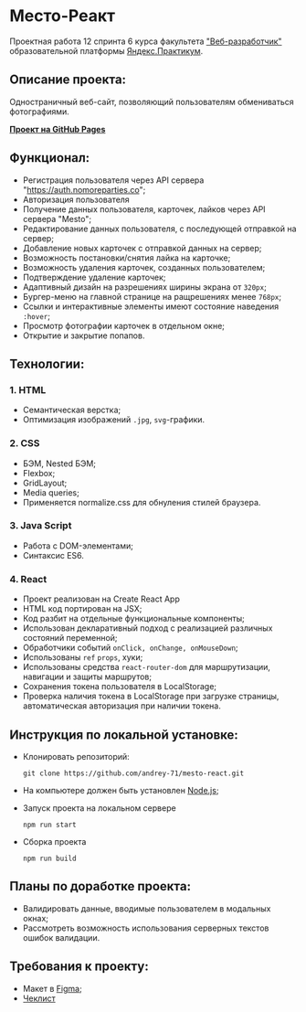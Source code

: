 # Место-Реакт

Проектная работа 12 спринта 6 курса факультета ["Веб-разработчик"](https://practicum.yandex.ru/web/?utm_source=yandex&utm_medium=cpc&utm_campaign=Yan_Sch_RF_Webr_Razrab_Des_Intro_460&utm_content=sty_search:s_none:cid_56600998:gid_4359516496:pid_23387311960:aid_9838725511:crid_0:rid_:p_1:pty_premium:mty_syn:mkw_:dty_desktop:cgcid_0:rn_Москва:rid_213&utm_term=разработка%20web&yclid=4769457341696616776) образовательной платформы [Яндекс.Практикум](https://practicum.yandex.ru/).


## Описание проекта:
Одностраничный веб-сайт, позволяющий пользователям обмениваться фотографиями.

**[Проект на GitHub Pages](https://andrey-71.github.io/react-mesto-auth/)**

## Функционал:
* Регистрация пользователя через API сервера "https://auth.nomoreparties.co";
* Авторизация пользователя
* Получение данных пользователя, карточек, лайков через API сервера "Mesto";
* Редактирование данных пользователя, с последующей отправкой на сервер;
* Добавление новых карточек с отправкой данных на сервер;
* Возможность постановки/снятия лайка на карточке;
* Возможность удаления карточек, созданных пользователем;
* Подтверждение удаление карточек;
* Адаптивный дизайн на разрешениях ширины экрана от `320px`;
* Бургер-меню на главной странице на ращрешениях менее `768px`;
* Ссылки и интерактивные элементы имеют состояние наведения `:hover`;
* Просмотр фотографии карточек в отдельном окне;
* Открытие и закрытие попапов.



## Технологии:

### 1. HTML
* Семантическая верстка;
* Оптимизация изображений `.jpg`, `svg`-графики.

### 2. CSS
* БЭМ, Nested БЭМ;
* Flexbox;
* GridLayout;
* Media queries;
* Применяется normalize.css для обнуления стилей браузера.

### 3. Java Script
* Работа с DOM-элементами;
* Синтаксис ES6.

### 4. React
* Проект реализован на Create React App
* HTML код портирован на JSX;
* Код разбит на отдельные функциональные компоненты;
* Использован декларативный подход с реализацией различных состояний переменной;
* Обработчики событий `onClick, onChange, onMouseDown`;
* Использованы `ref` `props`, хуки;
* Использованы средства `react-router-dom` для маршрутизации, навигации и защиты маршрутов;
* Сохранения токена пользователя в LocalStorage;
* Проверка наличия токена в LocalStorage при загрузке страницы, автоматическая авторизация
при наличии токена.


## Инструкция по локальной установке:
* Клонировать репозиторий:

    ```
    git clone https://github.com/andrey-71/mesto-react.git
    ```
* На компьютере должен быть установлен [Node.js](https://nodejs.org/en/download/);

* Запуск проекта на локальном сервере
  ```
  npm run start
  ```
* Сборка проекта
  ```
  npm run build
  ```

## Планы по доработке проекта:
* Валидировать данные, вводимые пользователем в модальных окнах;
* Рассмотреть возможность использования серверных текстов ошибок валидации.


## Требования к проекту:
* Макет в [Figma](https://www.figma.com/file/5H3gsn5lIGPwzBPby9jAOo/Sprint-14-RU?node-id=0%3A1);
* [Чеклист](https://code.s3.yandex.net/web-developer/checklists/new-program/checklist-12/index.html)



